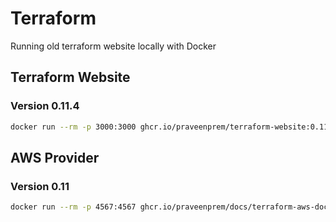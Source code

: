 # Terraform

Running old terraform website locally with Docker

## Terraform Website

### Version 0.11.4

```bash
docker run --rm -p 3000:3000 ghcr.io/praveenprem/terraform-website:0.11.4
```

## AWS Provider

### Version 0.11

```bash
docker run --rm -p 4567:4567 ghcr.io/praveenprem/docs/terraform-aws-docs:0.11
```
